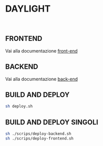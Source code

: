 # DAYLIGHT

<br/>

## FRONTEND
Vai alla documentazione [front-end](./front-end)


## BACKEND
Vai alla documentazione [back-end](./back-end)


## BUILD AND DEPLOY
```bash
sh deploy.sh
```


## BUILD AND DEPLOY SINGOLI
```bash
sh ./scrips/deploy-backend.sh
sh ./scrips/deploy-frontend.sh
```